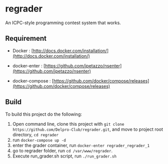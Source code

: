 # regrader
An ICPC-style programming contest system that works.

## Requirement

- Docker : [http://docs.docker.com/installation/](http://docs.docker.com/installation/)

- docker-enter : [https://github.com/jpetazzo/nsenter](https://github.com/jpetazzo/nsenter)

- docker-compose : [https://github.com/docker/compose/releases](https://github.com/docker/compose/releases)

## Build
To build this project do the following:

1. Open command line, clone this project with `git clone https://github.com/Delpro-Club/regrader.git`, and move to 
   project root directory, `cd regrader`
2. run `docker-compose up -d`
3. enter the grader container, run `docker-enter regrader_regrader_1`
4. go to regrader folder, run `cd /var/www/regrader`.
5. Execute run_grader.sh script, run `./run_grader.sh`
